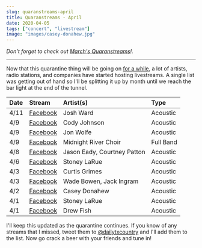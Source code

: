 ```yaml
---
slug: quaranstreams-april
title: Quaranstreams - April
date: 2020-04-05
tags: ["concert", "livestream"]
image: "images/casey-donahew.jpg"
---
```


_Don't forget to check out [March's Quaranstreams][quaranstreams-march]!._

---

Now that this quarantine thing will be going on [for a while][ny-times], a lot of artists, radio stations, and companies have started hosting livestreams. A single list was getting out of hand so I'll be splitting it up by month until we reach the bar light at the end of the tunnel.

| Date | Stream                           | Artist(s)                   | Type      |
| :--- | :------------------------------- | :-------------------------- | :-------- |
| 4/11 | [Facebook][josh-ward]            | Josh Ward                   | Acoustic  |
| 4/9  | [Facebook][cody-johnson]         | Cody Johnson                | Acoustic  |
| 4/9  | [Facebook][jon-wolfe]            | Jon Wolfe                   | Acoustic  |
| 4/9  | [Facebook][midnight-river-choir] | Midnight River Choir        | Full Band |
| 4/8  | [Facebook][jason-eady]           | Jason Eady, Courtney Patton | Acoustic  |
| 4/6  | [Facebook][stoney-larue-2]       | Stoney LaRue                | Acoustic  |
| 4/3  | [Facebook][curtis-grimes]        | Curtis Grimes               | Acoustic  |
| 4/3  | [Facebook][wade-bowen-1]         | Wade Bowen, Jack Ingram     | Acoustic  |
| 4/2  | [Facebook][casey-donahew-1]      | Casey Donahew               | Acoustic  |
| 4/1  | [Facebook][stoney-larue-1]       | Stoney LaRue                | Acoustic  |
| 4/1  | [Facebook][drew-fish]            | Drew Fish                   | Acoustic  |

I'll keep this updated as the quarantine continues. If you know of any streams that I missed, tweet them to [@dailytxcountry][twitter] and I'll add them to the list. Now go crack a beer with your friends and tune in!

[ny-times]: https://www.nytimes.com/2020/03/29/world/coronavirus-live-news-updates.html
[quaranstreams-march]: /posts/quaranstreams-march
[josh-ward]: https://www.facebook.com/464449500251833/videos/2760184867429683
[cody-johnson]: https://www.facebook.com/12417566442/videos/223100655567405
[jon-wolfe]: https://www.facebook.com/7764681979/videos/3198340600200534
[midnight-river-choir]: https://www.facebook.com/464449500251833/videos/2934820809932261
[jason-eady]: https://www.facebook.com/464449500251833/videos/231834371352682
[stoney-larue-2]: https://www.facebook.com/144950267652/videos/2961231943897477
[curtis-grimes]: https://www.facebook.com/464449500251833/videos/215002039732026
[wade-bowen-1]: https://www.facebook.com/17995575887/videos/908794339533599
[casey-donahew-1]: https://www.facebook.com/121598385287/videos/524808571802175
[stoney-larue-1]: https://www.facebook.com/144950267652/videos/899047443870671
[drew-fish]: https://www.facebook.com/464449500251833/videos/213093483259969
[twitter]: https://twitter.com/dailytxcountry
